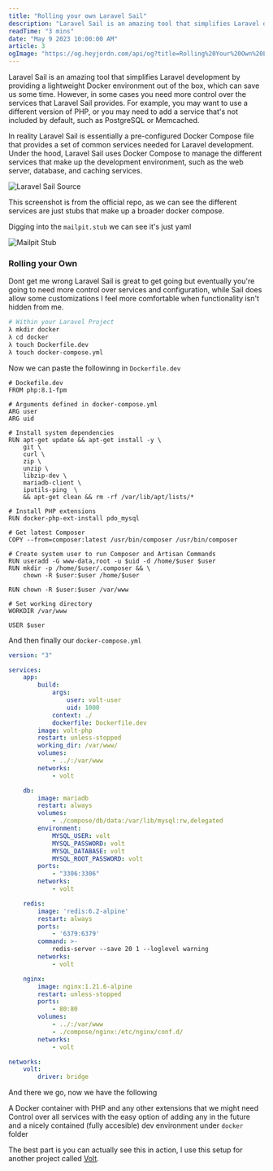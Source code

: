 ```yaml
---
title: "Rolling your own Laravel Sail"
description: "Laravel Sail is an amazing tool that simplifies Laravel development by providing a lightweight Docker environment out of the box but sometimes you need more control over services."
readTime: "3 mins"
date: "May 9 2023 10:00:00 AM"
article: 3
ogImage: "https://og.heyjordn.com/api/og?title=Rolling%20Your%20Own%20Laravel%20Sail%20⛵"
---
```


Laravel Sail is an amazing tool that simplifies Laravel development by providing a lightweight Docker environment out of the box, which can save us some time. However, in some cases you need more control over the services that Laravel Sail provides. For example, you may want to use a different version of PHP, or you may need to add a service that's not included by default, such as PostgreSQL or Memcached.

In reality Laravel Sail is essentially a pre-configured Docker Compose file that provides a set of common services needed for Laravel development. Under the hood, Laravel Sail uses Docker Compose to manage the different services that make up the development environment, such as the web server, database, and caching services.

![Laravel Sail Source](https://res.cloudinary.com/dnqsgeyp7/image/upload/v1683661742/heyjordn/Screenshot_2023-05-09_at_2.38.34_PM.png)

This screenshot is from the official repo, as we can see the  different services are just stubs that make up 
a broader docker compose.

Digging into the `mailpit.stub` we can see it's just yaml

![Mailpit Stub](https://res.cloudinary.com/dnqsgeyp7/image/upload/v1683662049/heyjordn/Screenshot_2023-05-09_at_2.53.54_PM.png)

### Rolling your Own

Dont get me wrong Laravel Sail is great to get going but eventually you're going to need more control over services and configuration, while Sail does allow some customizations I feel more comfortable when functionality isn't hidden from me. 

``` bash
# Within your Laravel Project
λ mkdir docker
λ cd docker
λ touch Dockerfile.dev
λ touch docker-compose.yml
```

Now we can paste the followinng in `Dockerfile.dev`

```docker
# Dockefile.dev
FROM php:8.1-fpm

# Arguments defined in docker-compose.yml
ARG user
ARG uid

# Install system dependencies
RUN apt-get update && apt-get install -y \
    git \
    curl \
    zip \
    unzip \
    libzip-dev \
    mariadb-client \
    iputils-ping  \
    && apt-get clean && rm -rf /var/lib/apt/lists/*

# Install PHP extensions
RUN docker-php-ext-install pdo_mysql

# Get latest Composer
COPY --from=composer:latest /usr/bin/composer /usr/bin/composer

# Create system user to run Composer and Artisan Commands
RUN useradd -G www-data,root -u $uid -d /home/$user $user
RUN mkdir -p /home/$user/.composer && \
    chown -R $user:$user /home/$user

RUN chown -R $user:$user /var/www

# Set working directory
WORKDIR /var/www

USER $user
```

And then finally our `docker-compose.yml`

```yaml
version: "3"

services:
    app:
        build:
            args:
                user: volt-user
                uid: 1000
            context: ./
            dockerfile: Dockerfile.dev
        image: volt-php
        restart: unless-stopped
        working_dir: /var/www/
        volumes:
            - ../:/var/www
        networks:
            - volt

    db:
        image: mariadb
        restart: always
        volumes:
            - ./compose/db/data:/var/lib/mysql:rw,delegated
        environment:
            MYSQL_USER: volt
            MYSQL_PASSWORD: volt
            MYSQL_DATABASE: volt
            MYSQL_ROOT_PASSWORD: volt
        ports:
            - "3306:3306"
        networks:
            - volt

    redis:
        image: 'redis:6.2-alpine'
        restart: always
        ports:
            - '6379:6379'
        command: >-
            redis-server --save 20 1 --loglevel warning
        networks:
            - volt

    nginx:
        image: nginx:1.21.6-alpine
        restart: unless-stopped
        ports:
            - 80:80
        volumes:
            - ../:/var/www
            - ./compose/nginx:/etc/nginx/conf.d/
        networks:
            - volt

networks:
    volt:
        driver: bridge
```

And there we go, now we have the following 

A Docker container with PHP and any other extensions that we might need
Control over all services with the easy option of adding any in the future
and a nicely contained (fully accesible) dev environment under `docker` folder

The best part is you can  actually see this in action, I use  this setup  for another project
called [Volt](https://github.com/VoltAuto/cms/blob/master/docker/docker-compose.yml).